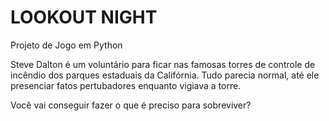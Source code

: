 # LOOKOUT NIGHT
Projeto de Jogo em Python

Steve Dalton é um voluntário para ficar nas famosas torres de controle de incêndio dos parques estaduais da Califórnia. Tudo parecia normal, até ele presenciar fatos pertubadores enquanto vigiava a torre. 

Você vai conseguir fazer o que é preciso para sobreviver?
